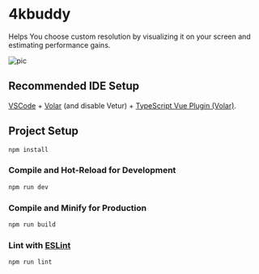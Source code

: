 # 4kbuddy

Helps You choose custom resolution by visualizing it on your screen and estimating performance gains.

![pic](https://github.com/DanilShapilov/4kBuddy/assets/39529221/d457644e-03a1-41e2-9e55-c005999b32b6)

## Recommended IDE Setup

[VSCode](https://code.visualstudio.com/) + [Volar](https://marketplace.visualstudio.com/items?itemName=Vue.volar) (and disable Vetur) + [TypeScript Vue Plugin (Volar)](https://marketplace.visualstudio.com/items?itemName=Vue.vscode-typescript-vue-plugin).


## Project Setup

```sh
npm install
```

### Compile and Hot-Reload for Development

```sh
npm run dev
```

### Compile and Minify for Production

```sh
npm run build
```

### Lint with [ESLint](https://eslint.org/)

```sh
npm run lint
```
